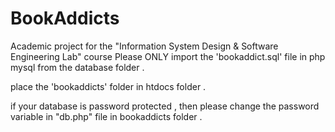 # BookAddicts
Academic project for the "Information System Design &amp; Software Engineering Lab" course
Please ONLY import the 'bookaddict.sql' file in php mysql from the database folder .

place the 'bookaddicts' folder in htdocs folder .

if your database is password protected , then please change the password variable in "db.php" file in bookaddicts folder .

